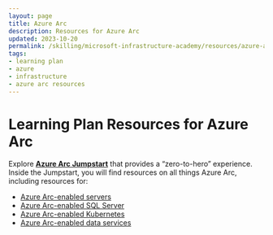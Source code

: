 ```yaml
---
layout: page
title: Azure Arc
description: Resources for Azure Arc
updated: 2023-10-20
permalink: /skilling/microsoft-infrastructure-academy/resources/azure-arc
tags: 
- learning plan
- azure
- infrastructure
- azure arc resources
---
```


# Learning Plan Resources for Azure Arc

Explore **[Azure Arc Jumpstart](https://azurearcjumpstart.io/)** that provides a “zero-to-hero” experience. Inside the Jumpstart, you will find resources on all things Azure Arc, including resources for:

* [Azure Arc-enabled servers](https://azurearcjumpstart.io/azure_arc_jumpstart/azure_arc_servers/)
* [Azure Arc-enabled SQL Server](https://azurearcjumpstart.io/azure_arc_jumpstart/azure_arc_sqlsrv/)
* [Azure Arc-enabled Kubernetes](https://azurearcjumpstart.io/azure_arc_jumpstart/azure_arc_k8s/)
* [Azure Arc-enabled data services](https://azurearcjumpstart.io/azure_arc_jumpstart/azure_arc_data/)